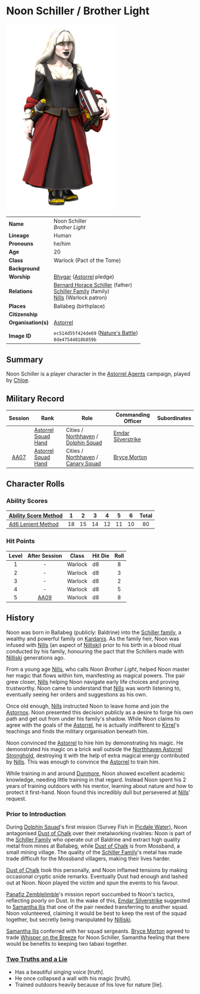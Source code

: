 # Noon Schiller / Brother Light

<img src="https://raw.githubusercontent.com/jesskelsall/astarus-images/main/characters/portraits/8de47544818b859b.png" height="500" />

|||
| --- | --- |
| **Name** | Noon Schiller<br>*Brother Light* | character.4
| **Lineage** | Human |
| **Pronouns** | he/him |
| **Age** | 20 |
| **Class** | Warlock (Pact of the Tome) |
| **Background** | |
| **Worship** | [Bhygar](../gods/deities/bhygar.md) ([Astorrel](../organisations/astorrel/astorrel.md) pledge) |
| **Relations** | [Bernard Horace Schiller](bernard-horace-schiller.md) (father)<br>[Schiller Family](../organisations/schiller-family.md) (family)<br>[Nills](nills.md) (Warlock patron) |
| **Places** | Ballabeg (birthplace) |
| **Citizenship** | |
| **Organisation(s)** | [Astorrel](../organisations/astorrel/astorrel.md) |
|||
| **Image ID** | `ec514d55f424de69` ([Nature's Battle](../mechanics/roleplay/natures-battle.md))<br>`8de47544818b859b` |

## Summary

Noon Schiller is a player character in the [Astorrel Agents](../campaigns/C2-astorrel-agents.md) campaign, played by [Chloe](../players/chloe.md).

## Military Record

| Session | Rank | Role | Commanding Officer | Subordinates |
|:---:| --- | --- | --- | --- |
|| [Astorrel Squad Hand](../organisations/astorrel/ranks/astorrel-squad-hand.md) | Cities / [Northhaven](../places/cities/northhaven.md) / [Dolphin Squad](../organisations/astorrel/squads/dolphin-squad.md) | [Emdar Silverstrike](emdar-silverstrike.md) ||
| [AA07](../sessions/AA07.md) | [Astorrel Squad Hand](../organisations/astorrel/ranks/astorrel-squad-hand.md) | Cities / [Northhaven](../places/cities/northhaven.md) / [Canary Squad](../organisations/astorrel/squads/canary-squad.md) | [Bryce Morton](bryce-morton.md) ||

## Character Rolls

### Ability Scores

| [Ability Score Method](../mechanics/ability-score-method/ability-score-method.md) | 1 | 2 | 3 | 4 | 5 | 6 | Total |
| --- |:---:|:---:|:---:|:---:|:---:|:---:|:---:|
| [4d6 Lenient Method](../mechanics/ability-score-method/4d6-lenient-method.md) | 18 | 15 | 14 | 12 | 11 | 10 | 80 |

### Hit Points

| Level | After Session | Class | Hit Die | Roll |
|:---:|:---:| --- | --- |:---:|
| 1 | - | Warlock | d8 | 8 |
| 2 | - | Warlock | d8 | 3 |
| 3 | - | Warlock | d8 | 2 |
| 4 | - | Warlock | d8 | 5 |
| 5 | [AA09](../sessions/AA09.md) | Warlock | d8 | 8 |

## History

Noon was born in Ballabeg (publicly: Baldrine) into the [Schiller family](../organisations/schiller-family.md), a wealthy and powerful family on [Kardanis](../places/regions/kardanis.md). As the family heir, Noon was infused with [Nills](nills.md) (an aspect of [Nilliski](nilliski.md)) prior to his birth in a blood ritual conducted by his family, honouring the pact that the Schillers made with [Nilliski](nilliski.md) generations ago.

From a young age [Nills](nills.md), who calls Noon *Brother Light*, helped Noon master her magic that flows within him, manifesting as magical powers. The pair grew closer, [Nills](nills.md) helping Noon navigate early life choices and proving trustworthy. Noon came to understand that [Nills](nills.md) was worth listening to, eventually seeing her orders and suggestions as his own.

Once old enough, [Nills](nills.md) instructed Noon to leave home and join the [Astornox](../organisations/astornox/astornox.md). Noon presented this decision publicly as a desire to forge his own path and get out from under his family's shadow. While Noon claims to agree with the goals of the [Astorrel](../organisations/astorrel/astorrel.md), he is actually indifferent to [Kirrel](../gods/deities/kirrel.md)'s teachings and finds the military organisation beneath him.

Noon convinced the [Astorrel](../organisations/astorrel/astorrel.md) to hire him by demonstrating his magic. He demonstrated his magic on a brick wall outside the [Northhaven Astorrel Stronghold](../places/strongholds/northhaven-astorrel-stronghold.md), destroying it with the help of extra magical energy contributed by [Nills](nills.md). This was enough to convince the [Astorrel](../organisations/astorrel/astorrel.md) to train him.

While training in and around [Dunmore](../places/cities/dunmore.md), Noon showed excellent academic knowledge, needing little training in that regard. Instead Noon spent his 2 years of training outdoors with his mentor, learning about nature and how to protect it first-hand. Noon found this incredibly dull but persevered at [Nills](nills.md)' request.

### Prior to Introduction

During [Dolphin Squad](../organisations/astorrel/squads/dolphin-squad.md)'s first mission (Survey Fish in [Picdale Water](../places/rivers-lakes/picdale-water.md)), Noon antagonised [Dust of Chalk](dust-of-chalk.md) over their metalworking rivalries: Noon is part of the [Schiller Family](../organisations/schiller-family.md) who operate out of Baldrine and extract high quality metal from mines at Ballabeg, while [Dust of Chalk](dust-of-chalk.md) is from Mossband, a small mining village. The quality of the [Schiller Family](../organisations/schiller-family.md)'s metal has made trade difficult for the Mossband villagers, making their lives harder.

[Dust of Chalk](dust-of-chalk.md) took this personally, and Noon inflamed tensions by making occasional cryptic snide remarks. Eventually Dust had enough and lashed out at Noon. Noon played the victim and spun the events to his favour.

[Panafiz Zemblelimble](panafiz-zemblelimble.md)'s mission report succumbed to Noon's tactics, reflecting poorly on Dust. In the wake of this, [Emdar Silverstrike](emdar-silverstrike.md) suggested to [Samantha Ilis](samantha-ilis.md) that one of the pair needed transferring to another squad. Noon volunteered, claiming it would be best to keep the rest of the squad together, but secretly being manipulated by [Nilliski](nilliski.md).

[Samantha Ilis](samantha-ilis.md) conferred with her squad sergeants. [Bryce Morton](bryce-morton.md) agreed to trade [Whisper on the Breeze](whisper-on-the-breeze.md) for Noon Schiller, Samantha feeling that there would be benefits to keeping two tabaxi together.

### [Two Truths and a Lie](../mechanics/roleplay/two-truths-and-a-lie.md)

- Has a beautiful singing voice [truth].
- He once collapsed a wall with his magic [truth].
- Trained outdoors heavily because of his love for nature [lie].
